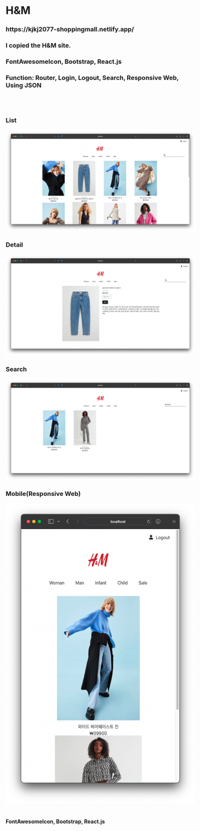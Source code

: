 <h1>H&M</h1>
<h3>https://kjkj2077-shoppingmall.netlify.app/</h3>
<h3>I copied the H&M site.</h3>
<h3>FontAwesomeIcon, Bootstrap, React.js</h3>
<h3>Function: Router, Login, Logout, Search, Responsive Web, Using JSON</h3>
<br/><br/>
<h3>List</h3>
<img src ="public/List.png"/>
<h3>Detail</h3>
<img src ='public/Detail.png'/>
<h3>Search</h3>
<img src ="public/Search.png"/>
<h3>Mobile(Responsive Web)</h3>
<img src ="public/Mobile.png"/>
<br/><br/>
<h4>FontAwesomeIcon, Bootstrap, React.js</h4>
